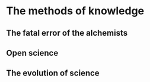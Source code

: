 # The methods of knowledge

## The fatal error of the alchemists



## Open science
## The evolution of science
